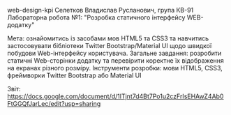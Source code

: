 web-design-kpi
Селетков Владислав Русланович, група КВ-91 Лабораторна робота №1: "Розробка статичного інтерфейсу WEB-додатку"

Мета: ознайомитись із засобами мов HTML5 та CSS3 та навчитись застосовувати бібліотеки Twitter Bootstrap/Material UI щодо швидкої побудови Web-інтерфейсу користувача. Загальне завдання: розробити статичні Web-сторінки додатку та перевірити коректне їх відображення на екранах різного розміру. Інструменти розробки: мови HTML5, CSS3, фреймворки Twitter Bootstrap або Material UI

Звіт: https://docs.google.com/document/d/1lTjnt7d4Bt7Po1u2czFrIsEHAwZ4Ab0FtGGQfJarLec/edit?usp=sharing
